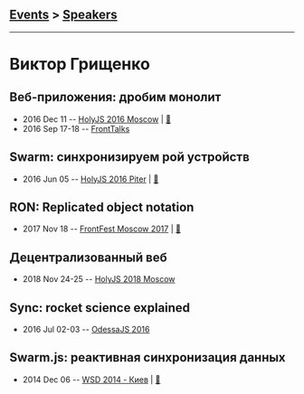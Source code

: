 ## [Events](../README.md) > [Speakers](../speakers.md)
---

# Виктор Грищенко

## Веб-приложения: дробим монолит
- 2016 Dec 11 -- [HolyJS 2016 Moscow](https://www.youtube.com/watch?v=c5IiK6FF9zw)  | [:notebook:](https://assets.contentful.com/nn534z2fqr9f/6b6yocEZqgkms0omC2EKU2/23a2b87c370059e86f0ceafec03ba161/holy-msk.pdf)  
- 2016 Sep 17-18 -- [FrontTalks](https://events.yandex.ru/lib/talks/3922/)    
## Swarm: синхронизируем рой устройств
- 2016 Jun 05 -- [HolyJS 2016 Piter](https://www.youtube.com/watch?v=1ddm7WCMclA)  | [:notebook:](http://public.jugru.org/holyjs/2016/spb/day_1/track_1/grishchenko.pdf)  
## RON: Replicated object notation
- 2017 Nov 18 -- [FrontFest Moscow 2017](https://youtu.be/QFWZlfSChoY)  | [:notebook:](https://speakerdeck.com/frontfest/viktor-grishchienko)  
## Децентрализованный веб
- 2018 Nov 24-25 -- [HolyJS 2018 Moscow](https://www.youtube.com/watch?v=lROd9NUBP5Q)    
## Sync: rocket science explained
- 2016 Jul 02-03 -- [OdessaJS 2016](https://youtu.be/vBmPjWbB2Zs)    
## Swarm.js: реактивная синхронизация данных
- 2014 Dec 06 -- [WSD 2014 - Киев](https://www.youtube.com/watch?v=t8Td3Oq47yE)  | [:notebook:](https://wsd.events/2014/12/06/pres/swarmjs.pdf)  
